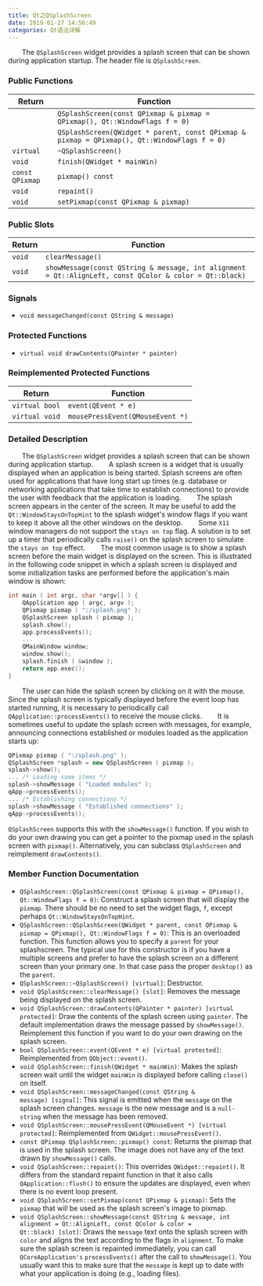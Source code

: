 ```yaml
---
title: Qt之QSplashScreen
date: 2019-01-27 14:56:49
categories: Qt语法详解
---
```

&emsp;&emsp;The `QSplashScreen` widget provides a splash screen that can be shown during application startup. The header file is `QSplashScreen`.

### Public Functions

Return          | Function
----------------|---------
                | `QSplashScreen(const QPixmap & pixmap = QPixmap(), Qt::WindowFlags f = 0)`
                | `QSplashScreen(QWidget * parent, const QPixmap & pixmap = QPixmap(), Qt::WindowFlags f = 0)`
`virtual`       | `~QSplashScreen()`
`void`          | `finish(QWidget * mainWin)`
`const QPixmap` | `pixmap() const`
`void`          | `repaint()`
`void`          | `setPixmap(const QPixmap & pixmap)`

### Public Slots

Return | Function
-------|---------
`void` | `clearMessage()`
`void` | `showMessage(const QString & message, int alignment = Qt::AlignLeft, const QColor & color = Qt::black)`

### Signals

- `void messageChanged(const QString & message)`

### Protected Functions

- `virtual void drawContents(QPainter * painter)`

### Reimplemented Protected Functions

Return         | Function
---------------|----------
`virtual bool` | `event(QEvent * e)`
`virtual void` | `mousePressEvent(QMouseEvent *)`

### Detailed Description

&emsp;&emsp;The `QSplashScreen` widget provides a splash screen that can be shown during application startup.
&emsp;&emsp;A splash screen is a widget that is usually displayed when an application is being started. Splash screens are often used for applications that have long start up times (e.g. database or networking applications that take time to establish connections) to provide the user with feedback that the application is loading.
&emsp;&emsp;The splash screen appears in the center of the screen. It may be useful to add the `Qt::WindowStaysOnTopHint` to the splash widget's window flags if you want to keep it above all the other windows on the desktop.
&emsp;&emsp;Some `X11` window managers do not support the `stays on top` flag. A solution is to set up a timer that periodically calls `raise()` on the splash screen to simulate the `stays on top` effect.
&emsp;&emsp;The most common usage is to show a splash screen before the main widget is displayed on the screen. This is illustrated in the following code snippet in which a splash screen is displayed and some initialization tasks are performed before the application's main window is shown:

``` cpp
int main ( int argc, char *argv[] ) {
    QApplication app ( argc, argv );
    QPixmap pixmap ( ":/splash.png" );
    QSplashScreen splash ( pixmap );
    splash.show();
    app.processEvents();
    ...
    QMainWindow window;
    window.show();
    splash.finish ( &window );
    return app.exec();
}
```

&emsp;&emsp;The user can hide the splash screen by clicking on it with the mouse. Since the splash screen is typically displayed before the event loop has started running, it is necessary to periodically call `QApplication::processEvents()` to receive the mouse clicks.
&emsp;&emsp;It is sometimes useful to update the splash screen with messages, for example, announcing connections established or modules loaded as the application starts up:

``` cpp
QPixmap pixmap ( ":/splash.png" );
QSplashScreen *splash = new QSplashScreen ( pixmap );
splash->show();
... /* Loading some items */
splash->showMessage ( "Loaded modules" );
qApp->processEvents();
... /* Establishing connections */
splash->showMessage ( "Established connections" );
qApp->processEvents();
```

`QSplashScreen` supports this with the `showMessage()` function. If you wish to do your own drawing you can get a pointer to the pixmap used in the splash screen with `pixmap()`. Alternatively, you can subclass `QSplashScreen` and reimplement `drawContents()`.

### Member Function Documentation

- `QSplashScreen::QSplashScreen(const QPixmap & pixmap = QPixmap(), Qt::WindowFlags f = 0)`: Construct a splash screen that will display the `pixmap`. There should be no need to set the widget flags, `f`, except perhaps `Qt::WindowStaysOnTopHint`.
- `QSplashScreen::QSplashScreen(QWidget * parent, const QPixmap & pixmap = QPixmap(), Qt::WindowFlags f = 0)`: This is an overloaded function. This function allows you to specify a `parent` for your splashscreen. The typical use for this constructor is if you have a multiple screens and prefer to have the splash screen on a different screen than your primary one. In that case pass the proper `desktop()` as the `parent`.
- `QSplashScreen::~QSplashScreen() [virtual]`: Destructor.
- `void QSplashScreen::clearMessage() [slot]`: Removes the message being displayed on the splash screen.
- `void QSplashScreen::drawContents(QPainter * painter) [virtual protected]`: Draw the contents of the splash screen using `painter`. The default implementation draws the message passed by `showMessage()`. Reimplement this function if you want to do your own drawing on the splash screen.
- `bool QSplashScreen::event(QEvent * e) [virtual protected]`: Reimplemented from `QObject::event()`.
- `void QSplashScreen::finish(QWidget * mainWin)`: Makes the splash screen wait until the widget `mainWin` is displayed before calling `close()` on itself.
- `void QSplashScreen::messageChanged(const QString & message) [signal]`: This signal is emitted when the `message` on the splash screen changes. `message` is the new message and is a `null-string` when the message has been removed.
- `void QSplashScreen::mousePressEvent(QMouseEvent *) [virtual protected]`: Reimplemented from `QWidget::mousePressEvent()`.
- `const QPixmap QSplashScreen::pixmap() const`: Returns the pixmap that is used in the splash screen. The image does not have any of the text drawn by `showMessage()` calls.
- `void QSplashScreen::repaint()`: This overrides `QWidget::repaint()`. It differs from the standard repaint function in that it also calls `QApplication::flush()` to ensure the updates are displayed, even when there is no event loop present.
- `void QSplashScreen::setPixmap(const QPixmap & pixmap)`: Sets the `pixmap` that will be used as the splash screen's image to pixmap.
- `void QSplashScreen::showMessage(const QString & message, int alignment = Qt::AlignLeft, const QColor & color = Qt::black) [slot]`: Draws the `message` text onto the splash screen with `color` and aligns the text according to the flags in `alignment`. To make sure the splash screen is repainted immediately, you can call `QCoreApplication's` `processEvents()` after the call to `showMessage()`. You usually want this to make sure that the `message` is kept up to date with what your application is doing (e.g., loading files).